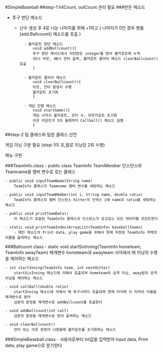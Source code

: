 #SimpleBaseball
##step-1
hitCount, outCount 관리 필요
###만든 메소드
- 투구 판단 메소드
    - 난수 생성 후 4로 나눈 나머지를 취해 +1하고 ( 나머지가 0인 경우 핸들 )add.Ballcount() 메소드를 호출 }  
      
            - 볼카운트 판단 메소드 
                void addBallcount(){
                투구 판단 메서드에서 리턴받은 integer를 받아 볼카운트에 누적
                3S시 아웃, 4B시 안타 출력, 볼카운트 클리어 메소드 clearBallcount() 호출
                }
                
            - 볼카운트 클리어 메소드
                void clearBallcount(){
                아웃, 안타 발생시 수행
                볼카운트 초기화
                }
                
            - 게임 진행 메소드
                void startGame(){
                게임 시작시 볼카운트, 안타 수, 아웃카운트 초기화
                아웃 카운트가 3이 될때까지 Callball() 메소드 실행
                }
##step-2
팀 클래스와 팀원 클래스 선언

게임 이닝 구분 필요 (step-1이 초,말로 이닝당 2회 수행)

메뉴 구현
    

###TeamInfo.class
    - public class TeamInfo
        TeamMember 인스턴스와 Teamname을 멤버 변수로 갖는 클래스
    
    - public void inputTeamName(String name)
        TeamInfo 클래스의 Teamname 멤버 변수를 세팅하는 메소드
        
    - public void inputTeamMember(int i, String name, double ratio)
        TeamInfo 클래스의 멤버 인스턴스 hitter의 인덱스 i에 name과 ratio를 세팅하는 메소드
        
    - public void printTeamData()
        이 메소드가 호출된 TeamInfo 클래스의 인스턴스가 갖고있는 모든 데이터를 프린트한다
    
    - static void printTeamIndex(ArrayList<TeamInfo> baseballTeams)
        - 메인 메소드의 Print data, play game을 위해서 현재 저장된 TeamInfo 객체의 이름을 출력하는 메소드
    
    
###Ballcount class
    - static void startSixInning(TeamInfo hometeam, TeamInfo awayTeam)
        매개변수 hometeam과 awayteam 사이에서 매 이닝의 수행을 제어하는 메소드
        
    - int startInning(TeamInfo team, int nextHitter)
        startSixInning 메소드에 의해서 호출되며 hometeam의 공격 이닝, away팀의 공격이닝을 제어하는 메소드
        
    - void callBall(double ratio)
        startInning 메소드에 의해서 매 투구시마다 호출되며 현재 타석에 선 타자의 타율을 매개변수로 받아
        심판의 판정을 매개변수로 addBallcount를 호출한다
        
    - void addBallcount(int call)
        심판의 판정을 매개변수로 받아 출력하는 메소드
        
    - void clearBallcount()
        안타 또는 아웃 판정이 나왔을때 볼카운트를 초기화하는 메소드
    
    
###SimpleBaseball.class
    - 사용자로부터 Int값을 입력받아 Input data, Print data, play game으로 분기한다
    